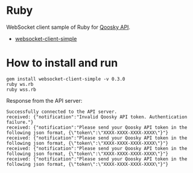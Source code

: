# Ruby

WebSocket client sample of Ruby for [Qoosky API](https://www.qoosky.dev/help/api).

- [websocket-client-simple](https://github.com/shokai/websocket-client-simple)

# How to install and run

```
gem install websocket-client-simple -v 0.3.0
ruby ws.rb
ruby wss.rb
```

Response from the API server:

```
Successfully connected to the API server.
received: {"notification":"Invalid Qoosky API token. Authentication failure."}
received: {"notification":"Please send your Qoosky API token in the following json format, {\"token\":\"XXXX-XXXX-XXXX-XXXX\"}"}
received: {"notification":"Please send your Qoosky API token in the following json format, {\"token\":\"XXXX-XXXX-XXXX-XXXX\"}"}
received: {"notification":"Please send your Qoosky API token in the following json format, {\"token\":\"XXXX-XXXX-XXXX-XXXX\"}"}
received: {"notification":"Please send your Qoosky API token in the following json format, {\"token\":\"XXXX-XXXX-XXXX-XXXX\"}"}
```
